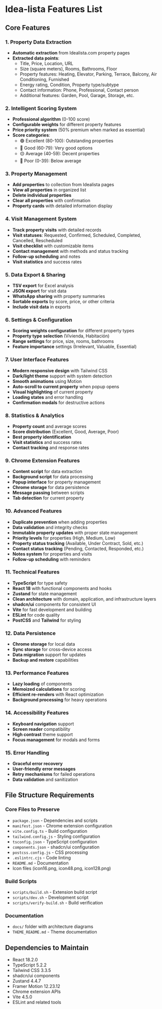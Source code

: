 # Idea-lista Features List

## Core Features

### 1. Property Data Extraction
- **Automatic extraction** from Idealista.com property pages
- **Extracted data points**:
  - Title, Price, Location, URL
  - Size (square meters), Rooms, Bathrooms, Floor
  - Property features: Heating, Elevator, Parking, Terrace, Balcony, Air Conditioning, Furnished
  - Energy rating, Condition, Property type/subtype
  - Contact information: Phone, Professional, Contact person
  - Additional features: Garden, Pool, Garage, Storage, etc.

### 2. Intelligent Scoring System
- **Professional algorithm** (0-100 score)
- **Configurable weights** for different property features
- **Price priority system** (50% premium when marked as essential)
- **Score categories**:
  - 🟢 Excellent (80-100): Outstanding properties
  - 🔵 Good (60-79): Very good options
  - 🟡 Average (40-59): Decent properties
  - 🔴 Poor (0-39): Below average

### 3. Property Management
- **Add properties** to collection from Idealista pages
- **View all properties** in organized list
- **Delete individual properties**
- **Clear all properties** with confirmation
- **Property cards** with detailed information display

### 4. Visit Management System
- **Track property visits** with detailed records
- **Visit statuses**: Requested, Confirmed, Scheduled, Completed, Cancelled, Rescheduled
- **Visit checklist** with customizable items
- **Contact management** with methods and status tracking
- **Follow-up scheduling** and notes
- **Visit statistics** and success rates

### 5. Data Export & Sharing
- **TSV export** for Excel analysis
- **JSON export** for visit data
- **WhatsApp sharing** with property summaries
- **Sortable exports** by score, price, or other criteria
- **Include visit data** in exports

### 6. Settings & Configuration
- **Scoring weights configuration** for different property types
- **Property type selection** (Vivienda, Habitación)
- **Range settings** for price, size, rooms, bathrooms
- **Feature importance** settings (Irrelevant, Valuable, Essential)

### 7. User Interface Features
- **Modern responsive design** with Tailwind CSS
- **Dark/light theme** support with system detection
- **Smooth animations** using Motion
- **Auto-scroll to current property** when popup opens
- **Visual highlighting** of current property
- **Loading states** and error handling
- **Confirmation modals** for destructive actions

### 8. Statistics & Analytics
- **Property count** and average scores
- **Score distribution** (Excellent, Good, Average, Poor)
- **Best property identification**
- **Visit statistics** and success rates
- **Contact tracking** and response rates

### 9. Chrome Extension Features
- **Content script** for data extraction
- **Background script** for data processing
- **Popup interface** for property management
- **Chrome storage** for data persistence
- **Message passing** between scripts
- **Tab detection** for current property

### 10. Advanced Features
- **Duplicate prevention** when adding properties
- **Data validation** and integrity checks
- **Immutable property updates** with proper state management
- **Priority levels** for properties (High, Medium, Low)
- **Property status tracking** (Available, Under Contract, Sold, etc.)
- **Contact status tracking** (Pending, Contacted, Responded, etc.)
- **Notes system** for properties and visits
- **Follow-up scheduling** with reminders

### 11. Technical Features
- **TypeScript** for type safety
- **React 18** with functional components and hooks
- **Zustand** for state management
- **Clean architecture** with domain, application, and infrastructure layers
- **shadcn/ui** components for consistent UI
- **Vite** for fast development and building
- **ESLint** for code quality
- **PostCSS** and **Tailwind** for styling

### 12. Data Persistence
- **Chrome storage** for local data
- **Sync storage** for cross-device access
- **Data migration** support for updates
- **Backup and restore** capabilities

### 13. Performance Features
- **Lazy loading** of components
- **Memoized calculations** for scoring
- **Efficient re-renders** with React optimization
- **Background processing** for heavy operations

### 14. Accessibility Features
- **Keyboard navigation** support
- **Screen reader** compatibility
- **High contrast** theme support
- **Focus management** for modals and forms

### 15. Error Handling
- **Graceful error recovery**
- **User-friendly error messages**
- **Retry mechanisms** for failed operations
- **Data validation** and sanitization

## File Structure Requirements

### Core Files to Preserve
- `package.json` - Dependencies and scripts
- `manifest.json` - Chrome extension configuration
- `vite.config.ts` - Build configuration
- `tailwind.config.js` - Styling configuration
- `tsconfig.json` - TypeScript configuration
- `components.json` - shadcn/ui configuration
- `postcss.config.js` - CSS processing
- `.eslintrc.cjs` - Code linting
- `README.md` - Documentation
- Icon files (icon16.png, icon48.png, icon128.png)

### Build Scripts
- `scripts/build.sh` - Extension build script
- `scripts/dev.sh` - Development script
- `scripts/verify-build.sh` - Build verification

### Documentation
- `docs/` folder with architecture diagrams
- `THEME_README.md` - Theme documentation

## Dependencies to Maintain
- React 18.2.0
- TypeScript 5.2.2
- Tailwind CSS 3.3.5
- shadcn/ui components
- Zustand 4.4.7
- Framer Motion 12.23.12
- Chrome extension APIs
- Vite 4.5.0
- ESLint and related tools
